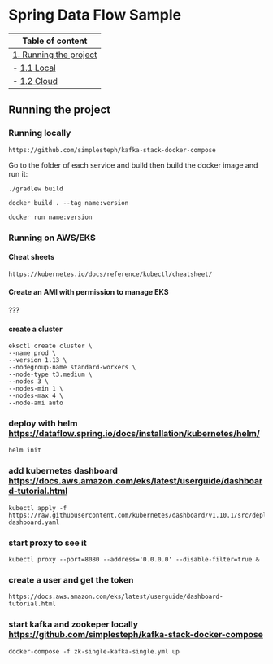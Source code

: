 # Spring Data Flow Sample

| Table of content|
| ------------------- |
| [1. Running the project](#running-the-project)|
| - [1.1 Local](#running-locally)|
| - [1.2 Cloud](#running-on-aws/eks)|

## Running the project

### Running locally

```
https://github.com/simplesteph/kafka-stack-docker-compose
```

Go to the folder of each service and build then build the docker image and run it:

```
./gradlew build

docker build . --tag name:version

docker run name:version
```

### Running on AWS/EKS

#### Cheat sheets

```
https://kubernetes.io/docs/reference/kubectl/cheatsheet/
```

#### Create an AMI with permission to manage EKS

???

#### create a cluster

```
eksctl create cluster \
--name prod \
--version 1.13 \
--nodegroup-name standard-workers \
--node-type t3.medium \
--nodes 3 \
--nodes-min 1 \
--nodes-max 4 \
--node-ami auto
```

### deploy with helm  https://dataflow.spring.io/docs/installation/kubernetes/helm/

```
helm init
```

### add kubernetes dashboard https://docs.aws.amazon.com/eks/latest/userguide/dashboard-tutorial.html

```
kubectl apply -f https://raw.githubusercontent.com/kubernetes/dashboard/v1.10.1/src/deploy/recommended/kubernetes-dashboard.yaml
```

### start proxy to see it

```
kubectl proxy --port=8080 --address='0.0.0.0' --disable-filter=true &
```

### create a user and get the token

```
https://docs.aws.amazon.com/eks/latest/userguide/dashboard-tutorial.html
```

### start kafka and zookeper locally https://github.com/simplesteph/kafka-stack-docker-compose

```
docker-compose -f zk-single-kafka-single.yml up
```